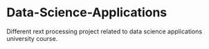 # Data-Science-Applications
Different rext processing project related to data science applications university course.
